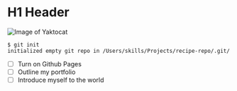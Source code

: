 # H1 Header
![Image of Yaktocat](https://octodex.github.com/images/yaktocat.png)
```
$ git init
initialized empty git repo in /Users/skills/Projects/recipe-repo/.git/
```
- [ ] Turn on Github Pages
- [ ] Outline my portfolio
- [ ] Introduce myself to the world
